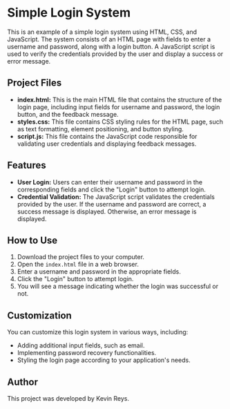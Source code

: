 # Simple Login System
This is an example of a simple login system using HTML, CSS, and JavaScript. The system consists of an HTML page with fields to enter a username and password, along with a login button.
A JavaScript script is used to verify the credentials provided by the user and display a success or error message.

## Project Files
- **index.html:** This is the main HTML file that contains the structure of the login page, including input fields for username and password, the login button, and the feedback message.
- **styles.css:** This file contains CSS styling rules for the HTML page, such as text formatting, element positioning, and button styling.
- **script.js:** This file contains the JavaScript code responsible for validating user credentials and displaying feedback messages.

## Features
- **User Login:** Users can enter their username and password in the corresponding fields and click the "Login" button to attempt login.
- **Credential Validation:** The JavaScript script validates the credentials provided by the user. If the username and password are correct, a success message is displayed.
Otherwise, an error message is displayed.

## How to Use
1. Download the project files to your computer.
2. Open the `index.html` file in a web browser.
3. Enter a username and password in the appropriate fields.
4. Click the "Login" button to attempt login.
5. You will see a message indicating whether the login was successful or not.

## Customization
You can customize this login system in various ways, including:
- Adding additional input fields, such as email.
- Implementing password recovery functionalities.
- Styling the login page according to your application's needs.

## Author
This project was developed by Kevin Reys.


